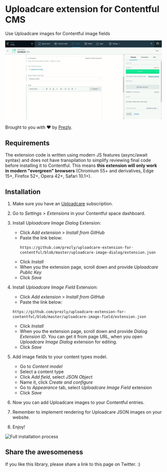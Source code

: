 # Uploadcare extension for Contentful CMS

Use Uploadcare images for Contentful image fields

<img src="./docs/image-field-uploading-demo.gif" alt="Content field uploading image demo">

Brought to you with ❤️ by [Prezly](https://www.prezly.com/).


## Requirements

The extension code is written using modern JS features (async/await syntax) and does not have transpilation to simplify reviewing final code before installing it to Contentful. This means **this extension will only work in modern "evergreen" browsers** (Chromium 55+ and derivatives, Edge 15+, Firefox 52+, Opera 42+, Safari 10.1+).



## Installation

1. Make sure you have an [Uploadcare](https://uploadcare.com/) subscription.

2. Go to *Settings* > *Extensions* in your Contentful space dashboard.

3. Install *Uploadcare Image Dialog* Extension:

   - Click *Add extension* > *Install from GitHub*
   - Paste the link below:
     ```
     https://github.com/prezly/uploadcare-extension-for-contentful/blob/master/uploadcare-image-dialog/extension.json
     ```
   - Click *Install*
   - When you the extension page, scroll down and provide *Uploadcare Public Key*
   - Click *Save*
   
4. Install *Uploadcare Image Field* Extension:

   - Click *Add extension* > *Install from GitHub*
   - Paste the link below:
    ```
    https://github.com/prezly/uploadcare-extension-for-contentful/blob/master/uploadcare-image-field/extension.json
    ```
   - Click *Install*
   - When you the extension page, scroll down and provide *Dialog Extension ID*.
     You can get it from page URL, when you open *Uploadcare Image Dialog* extension for editing.
   - Click *Save*

5. Add image fields to your content types model.  
   
   - Go to *Content model*
   - Select a content type
   - Click *Add field*, select *JSON Object*
   - Name it, click *Create and configure*
   - Go to *Appearance* tab, select *Uploadcare Image Field* extension
   - Click *Save*
    
6. Now you can add Uploadcare images to your Contentful entries.

7. Remember to implement rendering for Uploadcare JSON images on your website.

8. Enjoy!

<img src="./docs/full-installation-process-demo.gif" alt="Full installation process">

## Share the awesomeness

If you like this library, please share a link to this page on Twitter. :) 
